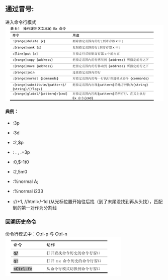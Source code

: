 ## 通过冒号:
进入命令行模式
![pasted_image.png](命令行模式_files/pasted_image.png)

#### 典例：
- :3p
- :3d
- :2,$p
- : . , .+3p
- :0,$-1t0 
- :2,5m0
- :%normal A;
- :%normal i233

- :/<html>/+1, /\/html>/-1d (从光标位置开始往后找（到了末尾没找到再从头找），匹配到的第一对作为分割线


### 回溯历史命令

命令行模式中：Ctrl-p 与 Ctrl-n
![pasted_image004.png](命令行模式_files/pasted_image004.png)